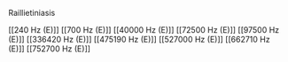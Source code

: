 Raillietiniasis

[[240 Hz (E)]]
[[700 Hz (E)]]
[[40000 Hz (E)]]
[[72500 Hz (E)]]
[[97500 Hz (E)]]
[[336420 Hz (E)]]
[[475190 Hz (E)]]
[[527000 Hz (E)]]
[[662710 Hz (E)]]
[[752700 Hz (E)]]